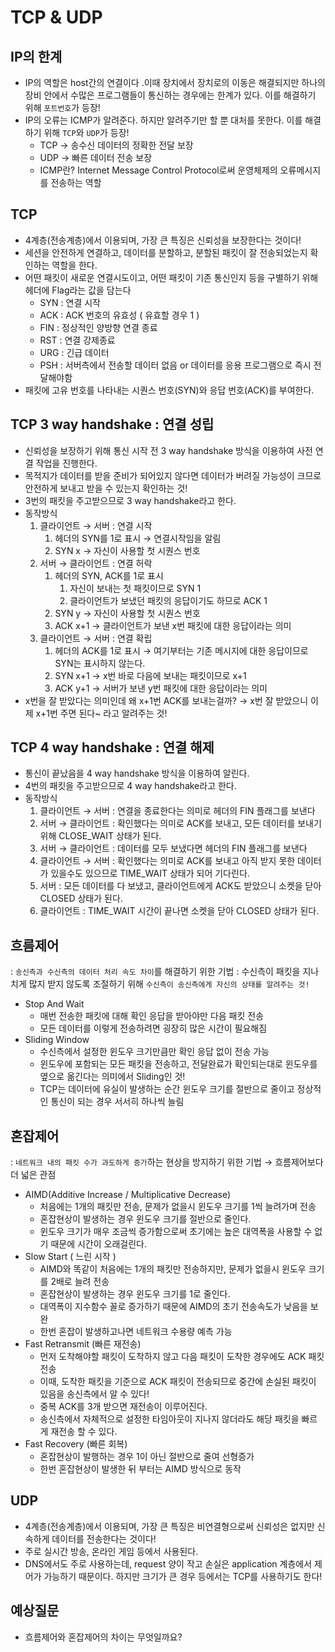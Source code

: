 # TCP & UDP 

## IP의 한계

- IP의 역할은 host간의 연결이다 .이때 장치에서 장치로의 이동은 해결되지만 하나의 장비 안에서 수많은 프로그램들이 통신하는 경우에는 한계가 있다. 이를 해결하기 위해 `포트번호`가 등장!
- IP의 오류는 ICMP가 알려준다. 하지만 알려주기만 할 뿐 대처를 못한다. 이를 해결하기 위해 `TCP`와 `UDP`가 등장!
    - TCP → 송수신 데이터의 정확한 전달 보장
    - UDP → 빠른 데이터 전송 보장
    - ICMP란? Internet Message Control Protocol로써 운영체제의 오류메시지를 전송하는 역할

## TCP

- 4계층(전송계층)에서 이용되며, 가장 큰 특징은 신뢰성을 보장한다는 것이다!
- 세션을 안전하게 연결하고, 데이터를 분할하고, 분할된 패킷이 잘 전송되었는지 확인하는 역할을 한다.
- 어떤 패킷이 새로운 연결시도이고, 어떤 패킷이 기존 통신인지 등을 구별하기 위해 헤더에 Flag라는 값을 담는다
    - SYN : 연결 시작
    - ACK : ACK 번호의 유효성 ( 유효할 경우 1 )
    - FIN :  정상적인 양방향 연결 종료
    - RST : 연결 강제종료
    - URG : 긴급 데이터
    - PSH : 서버측에서 전송할 데이터 없음 or 데이터를 응용 프로그램으로 즉시 전달해야함
- 패킷에 고유 번호를 나타내는 시퀀스 번호(SYN)와 응답 번호(ACK)를 부여한다.

## TCP 3 way handshake : 연결 성립

- 신뢰성을 보장하기 위해 통신 시작 전 3 way handshake 방식을 이용하여 사전 연결 작업을 진행한다.
- 목적지가 데이터를 받을 준비가 되어있지 않다면 데이터가 버려질 가능성이 크므로 안전하게 보내고 받을 수 있는지 확인하는 것!
- 3번의 패킷을 주고받으므로 3 way handshake라고 한다.
- 동작방식
    1. 클라이언트 → 서버 : 연결 시작
        1. 헤더의 SYN를 1로 표시 → 연결시작임을 알림
        2. SYN x → 자신이 사용할 첫 시퀀스 번호
    2. 서버 → 클라이언트 : 연결 허락
        1. 헤더의 SYN, ACK를 1로 표시
            1. 자신이 보내는 첫 패킷이므로 SYN 1
            2. 클라이언트가 보냈던 패킷의 응답이기도 하므로 ACK 1
        2. SYN y → 자신이 사용할 첫 시퀀스 번호
        3. ACK x+1 → 클라이언트가 보낸 x번 패킷에 대한 응답이라는 의미
    3. 클라이언트 → 서버 : 연결 확립
        1. 헤더의 ACK를 1로 표시 → 여기부터는 기존 메시지에 대한 응답이므로 SYN는 표시하지 않는다.
        2. SYN x+1 → x번 바로 다음에 보내는 패킷이므로 x+1
        3. ACK y+1 → 서버가 보낸 y번 패킷에 대한 응답이라는 의미
- x번을 잘 받았다는 의미인데 왜 x+1번 ACK를 보내는걸까?
  → x번 잘 받았으니 이제 x+1번 주면 된다~ 라고 알려주는 것!

## TCP  4 way handshake : 연결 해제

- 통신이 끝났음을 4 way handshake 방식을 이용하여 알린다.
- 4번의 패킷을 주고받으므로 4 way handshake라고 한다.
- 동작방식
    1. 클라이언트 → 서버
       : 연결을 종료한다는 의미로 헤더의 FIN 플래그를 보낸다
    2. 서버 → 클라이언트
       : 확인했다는 의미로 ACK를 보내고, 모든 데이터를 보내기 위해 CLOSE_WAIT 상태가 된다.
    3. 서버 → 클라이언트
       : 데이터를 모두 보냈다면 헤더의 FIN 플래그를 보낸다
    4. 클라이언트 → 서버
       : 확인했다는 의미로 ACK를 보내고 아직 받지 못한 데이터가 있을수도 있으므로 TIME_WAIT 상태가 되어 기다린다.
    5. 서버
       : 모든 데이터를 다 보냈고, 클라이언트에게 ACK도 받았으니 소켓을 닫아 CLOSED 상태가 된다.
    6. 클라이언트
       : TIME_WAIT 시간이 끝나면 소켓을 닫아 CLOSED 상태가 된다.

## 흐름제어

: `송신측과 수신측의 데이터 처리 속도 차이`를 해결하기 위한 기법
: 수신측이 패킷을 지나치게 많지 받지 않도록 조절하기 위해 `수신측이 송신측에게 자신의 상태를 알려주는 것!`

- Stop And Wait
    - 매번 전송한 패킷에 대해 확인 응답을 받아야만 다음 패킷 전송
    - 모든 데이터를 이렇게 전송하려면 굉장히 많은 시간이 필요해짐
- Sliding Window
    - 수신측에서 설정한 윈도우 크기만큼만 확인 응답 없이 전송 가능
    - 윈도우에 포함되는 모든 패킷을 전송하고, 전달완료가 확인되는대로 윈도우를 옆으로 옮긴다는 의미에서 Sliding인 것!
    - TCP는 데이터에 유실이 발생하는 순간 윈도우 크기를 절반으로 줄이고 정상적인 통신이 되는 경우 서서히 하나씩 늘림

## 혼잡제어

: `네트워크 내의 패킷 수가 과도하게 증가`하는 현상을 방지하기 위한 기법
→ 흐름제어보다 더 넓은 관점

- AIMD(Additive Increase / Multiplicative Decrease)
    - 처음에는 1개의 패킷만 전송, 문제가 없을시 윈도우 크기를 1씩 늘려가며 전송
    - 혼잡현상이 발생하는 경우 윈도우 크기를 절반으로 줄인다.
    - 윈도우 크기가 매우 조금씩 증가함으로써 초기에는 높은 대역폭을 사용할 수 없기 때문에 시간이 오래걸린다.
- Slow Start ( 느린 시작 )
    - AIMD와 똑같이 처음에는 1개의 패킷만 전송하지만, 문제가 없을시 윈도우 크기를 2배로 늘려 전송
    - 혼잡현상이 발생하는 경우 윈도우 크기를 1로 줄인다.
    - 대역폭이 지수함수 꼴로 증가하기 때문에 AIMD의 초기 전송속도가 낮음을 보완
    - 한번 혼잡이 발생하고나면 네트워크 수용량 예측 가능
- Fast Retransmit (빠른 재전송)
    - 먼저 도착해야할 패킷이 도착하지 않고 다음 패킷이 도착한 경우에도 ACK 패킷 전송
    - 이때, 도착한 패킷을 기준으로 ACK 패킷이 전송되므로 중간에 손실된 패킷이 있음을 송신측에서 알 수 있다!
    - 중복 ACK를 3개 받으면 재전송이 이루어진다.
    - 송신측에서 자체적으로 설정한 타임아웃이 지나지 않더라도 해당 패킷을 빠르게 재전송 할 수 있다.
- Fast Recovery (빠른 회복)
    - 혼잡현상이 발행하는 경우 1이 아닌 절반으로 줄여 선형증가
    - 한번 혼잡현상이 발생한 뒤 부터는 AIMD 방식으로 동작

## UDP
- 4계층(전송계층)에서 이용되며, 가장 큰 특징은 비연결형으로써 신뢰성은 없지만 신속하게 데이터를 전송한다는 것이다!
- 주로 실시간 방송, 온라인 게임 등에서 사용된다.
- DNS에서도 주로 사용하는데, request 양이 작고 손실은 application 계층에서 제어가 가능하기 때문이다. 하지만 크기가 큰 경우 등에서는 TCP를 사용하기도 한다!

## 예상질문

- 흐름제어와 혼잡제어의 차이는 무엇일까요?
